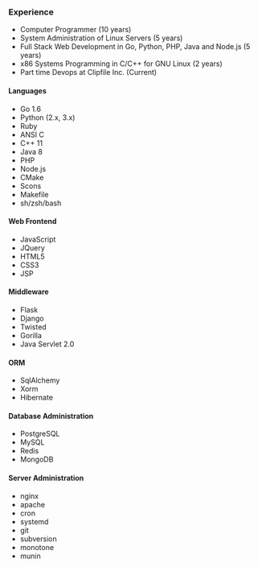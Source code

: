 ### Experience

* Computer Programmer (10 years)
* System Administration of Linux Servers (5 years)
* Full Stack Web Development in Go, Python, PHP, Java and Node.js (5 years)
* x86 Systems Programming in C/C++ for GNU Linux (2 years)
* Part time Devops at Clipfile Inc. (Current)

#### Languages

* Go 1.6
* Python (2.x, 3.x)
* Ruby
* ANSI C
* C++ 11
* Java 8
* PHP
* Node.js
* CMake
* Scons
* Makefile
* sh/zsh/bash

#### Web Frontend

* JavaScript
* JQuery
* HTML5
* CSS3
* JSP

#### Middleware

* Flask
* Django
* Twisted
* Gorilla
* Java Servlet 2.0

#### ORM

* SqlAlchemy
* Xorm
* Hibernate
      
#### Database Administration

* PostgreSQL
* MySQL
* Redis
* MongoDB

#### Server Administration

* nginx
* apache
* cron
* systemd
* git
* subversion
* monotone
* munin

